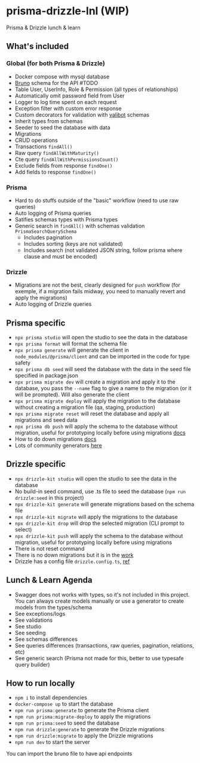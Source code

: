 # prisma-drizzle-lnl (WIP)

Prisma &amp; Drizzle lunch &amp; learn

## What's included

### Global (for both Prisma & Drizzle)

- Docker compose with mysql database
- [Bruno](https://www.usebruno.com/) schema for the API #TODO
- Table User, UserInfo, Role & Permission (all types of relationships)
- Automatically omit password field from User
- Logger to log time spent on each request
- Exception filter with custom error response
- Custom decorators for validation with [valibot](https://valibot.dev/) schemas
- Inherit types from schemas
- Seeder to seed the database with data
- Migrations
- CRUD operations
- Transactions `findAll()`
- Raw query `findAllWithMaturity()`
- Cte query `findAllWithPermissionsCount()`
- Exclude fields from response `findOne()`
- Add fields to response `findOne()`

### Prisma

- Hard to do stuffs outside of the "basic" workflow (need to use raw queries)
- Auto logging of Prisma queries
- Satifies schemas types with Prisma types
- Generic search in `findAll()` with schemas validation `PrismaSearchQuerySchema`
  - Includes pagination
  - Includes sorting (keys are not validated)
  - Includes search (not validated JSON string, follow prisma where clause and must be encoded)

### Drizzle

- Migrations are not the best, clearly designed for `push` workflow (for exemple, if a migration fails midway, you need to manually revert and apply the migrations)
- Auto logging of Drizzle queries

## Prisma specific

- `npx prisma studio` will open the studio to see the data in the database
- `npx prisma format` will format the schema file
- `npx prisma generate` will generate the client in `node_modules/@prisma/client` and can be imported in the code for type safety
- `npx prisma db seed` will seed the database with the data in the seed file specified in package.json
- `npx prisma migrate dev` will create a migration and apply it to the database, you pass the `--name` flag to give a name to the migration (or it will be prompted). Will also generate the client
- `npx prisma migrate deploy` will apply the migration to the database without creating a migration file (qa, staging, production)
- `npx prisma migrate reset` will reset the database and apply all migrations and seed data
- `npx prisma db push` will apply the schema to the database without migration, useful for prototyping locally before using migrations [docs](https://www.prisma.io/docs/orm/prisma-migrate/workflows/prototyping-your-schema)
- How to do down migrations [docs](https://www.prisma.io/docs/orm/prisma-migrate/workflows/generating-down-migrations)
- Lots of community generators [here](https://www.prisma.io/docs/orm/prisma-schema/overview/generators#community-generators)

## Drizzle specific

- `npx drizzle-kit studio` will open the studio to see the data in the database
- No build-in seed command, use .ts file to seed the database (`npm run drizzle:seed` in this project)
- `npx drizzle-kit generate` will generate migrations based on the schema file
- `npx drizzle-kit migrate` will apply the migrations to the database
- `npx drizzle-kit drop` will drop the selected migration (CLI prompt to select)
- `npx drizzle-kit push` will apply the schema to the database without migration, useful for prototyping locally before using migrations
- There is not reset command
- There is no down migrations but it is in the [work](https://github.com/drizzle-team/drizzle-orm/issues/2352)
- Drizzle has a config file `drizzle.config.ts`, [ref](https://orm.drizzle.team/kit-docs/config-reference)

## Lunch & Learn Agenda

- Swagger does not works with types, so it's not included in this project. You can always create models manually or use a generator to create models from the types/schema
- See exceptions/logs
- See validations
- See studio
- See seeding
- See schemas differences
- See queries differences (transactions, raw queries, pagination, relations, etc)
- See generic search (Prisma not made for this, better to use typesafe query builder)

## How to run locally

- `npm i` to install dependencies
- `docker-compose up` to start the database
- `npm run prisma:generate` to generate the Prisma client
- `npm run prisma:migrate-deploy` to apply the migrations
- `npm run prisma:seed` to seed the database
- `npm run drizzle:generate` to generate the Drizzle migrations
- `npm run drizzle:migrate` to apply the Drizzle migrations
- `npm run dev` to start the server

You can import the bruno file to have api endpoints
